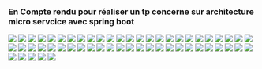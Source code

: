 <h3>En Compte rendu pour réaliser un tp concerne sur architecture micro servcice avec spring boot</h3>

<img src="pictures/ImgaesFinals/img0F.png">
<img src="pictures/ImgaesFinals/img06.png">
<img src="pictures/ImgaesFinals/img07.png">
<img src="pictures/ImgaesFinals/img08.png">
<img src="pictures/ImgaesFinals/img09.png">
<img src="pictures/ImgaesFinals/img10.png">
<img src="pictures/ImgaesFinals/img11.png">
<img src="pictures/ImgaesFinals/img12.png">
<img src="pictures/ImgaesFinals/img13.png">
<img src="pictures/ImgaesFinals/img14.png">
<img src="pictures/ImgaesFinals/img15.png">
<img src="pictures/ImgaesFinals/img16.png">
<img src="pictures/ImgaesFinals/img17.png">
<img src="pictures/ImgaesFinals/img18.png">
<img src="pictures/ImgaesFinals/img19.png">
<img src="pictures/ImgaesFinals/img20.png">
<img src="pictures/ImgaesFinals/img21.png">
<img src="pictures/ImgaesFinals/img22.png">
<img src="pictures/ImgaesFinals/img23.png">
<img src="pictures/ImgaesFinals/img24.png">
<img src="pictures/ImgaesFinals/img25.png">
<img src="pictures/ImgaesFinals/img26.png">


<img src="pictures/Question7/img01.png">
<img src="pictures/Question7/img02.png">
<img src="pictures/Question7/img03.png">
<img src="pictures/Question7/img04.png">
<img src="pictures/Question7/img05.png">
<img src="pictures/Question7/img06.png">
<img src="pictures/Question7/img07.png">
<img src="pictures/Question7/img08.png">
<img src="pictures/Question7/img09.png">
<img src="pictures/Question7/img10.png">
<img src="pictures/Question7/img11.png">
<img src="pictures/Question7/img12.png">
<img src="pictures/Question7/img13.png">
<img src="pictures/Question7/img14.png">
<img src="pictures/Question7/img15.png">
<img src="pictures/Question7/img16.png">
<img src="pictures/Question7/img17.png">
<img src="pictures/Question7/img18.png">
<img src="pictures/Question7/img19.png">
<img src="pictures/Question7/img20.png">
<img src="pictures/Question7/img21.png">
<img src="pictures/Question7/img22.png">



<img src="pictures/Question8/img01.png">
<img src="pictures/Question8/img02.png">
<img src="pictures/Question8/img03.png">
<img src="pictures/Question8/img04.png">
<img src="pictures/Question8/img05.png">
<img src="pictures/Question8/img06.png">
<img src="pictures/Question8/img07.png">
<img src="pictures/Question8/img08.png">
<img src="pictures/Question8/img09.png">
<img src="pictures/Question8/img10.png">
<img src="pictures/Question8/img11.png">